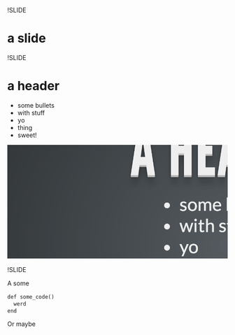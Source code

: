 !SLIDE

# a slide

!SLIDE

# a header

* some bullets
* with stuff
* yo
* thing
* sweet!

![image](image.png)

!SLIDE

A some

    def some_code()
      werd
    end

Or maybe
